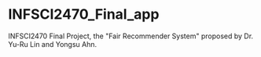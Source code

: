 # INFSCI2470_Final_app
INFSCI2470 Final Project, the "Fair Recommender System" proposed by Dr. Yu-Ru Lin and Yongsu Ahn.
